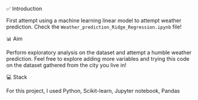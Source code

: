 ✅ Introduction

First attempt using a machine learning linear model to attempt weather prediction. Check the `Weather_prediction_Ridge_Regression.ipynb` file!

📊 Aim

Perform exploratory analysis on the dataset and attempt a humble weather prediction. Feel free to explore adding more variables and trying this code on the dataset gathered from the city you live in!

💻 Stack

For this project, I used Python, Scikit-learn, Jupyter notebook, Pandas
